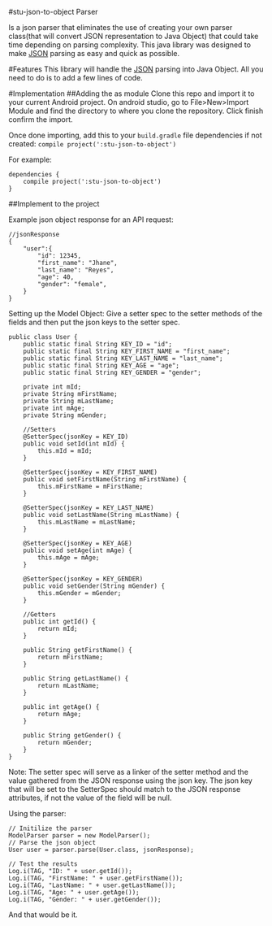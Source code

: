 #stu-json-to-object Parser

Is a json parser that eliminates the use of creating your own parser class(that will convert JSON representation to Java Object)
that could take time depending on parsing complexity. This java library was designed to make [JSON](http://www.json.org/)
parsing as easy and quick as possible.

#Features
This library will handle the [JSON](http://www.json.org/) parsing into Java Object. All you need to do is to add a few lines of code.

#Implementation
##Adding the as module
Clone this repo and import it to your current Android project. On android studio, go to File>New>Import Module and find the directory
to where you clone the repository. Click finish confirm the import.

Once done importing, add this to your `build.gradle` file dependencies if not created:
`compile project(':stu-json-to-object')`

For example:
```
dependencies {
    compile project(':stu-json-to-object')
}
```

##Implement to the project

Example json object response for an API request:
```
//jsonResponse
{
    "user":{
        "id": 12345,
        "first_name": "Jhane",
        "last_name": "Reyes",
        "age": 40,
        "gender": "female",
    }
}
```

Setting up the Model Object:
Give a setter spec to the setter methods of the fields and then put the json keys to the setter spec.
```
public class User {
    public static final String KEY_ID = "id";
    public static final String KEY_FIRST_NAME = "first_name";
    public static final String KEY_LAST_NAME = "last_name";
    public static final String KEY_AGE = "age";
    public static final String KEY_GENDER = "gender";

    private int mId;
    private String mFirstName;
    private String mLastName;
    private int mAge;
    private String mGender;

    //Setters
    @SetterSpec(jsonKey = KEY_ID)
    public void setId(int mId) {
        this.mId = mId;
    }

    @SetterSpec(jsonKey = KEY_FIRST_NAME)
    public void setFirstName(String mFirstName) {
        this.mFirstName = mFirstName;
    }

    @SetterSpec(jsonKey = KEY_LAST_NAME)
    public void setLastName(String mLastName) {
        this.mLastName = mLastName;
    }

    @SetterSpec(jsonKey = KEY_AGE)
    public void setAge(int mAge) {
        this.mAge = mAge;
    }

    @SetterSpec(jsonKey = KEY_GENDER)
    public void setGender(String mGender) {
        this.mGender = mGender;
    }

    //Getters
    public int getId() {
        return mId;
    }

    public String getFirstName() {
        return mFirstName;
    }

    public String getLastName() {
        return mLastName;
    }

    public int getAge() {
        return mAge;
    }

    public String getGender() {
        return mGender;
    }
}
```
Note: The setter spec will serve as a linker of the setter method and the value gathered from the JSON response using the json key.
The json key that will be set to the SetterSpec should match to the JSON response attributes, if not the value of the field will be null.

Using the parser:
```
// Initilize the parser
ModelParser parser = new ModelParser();
// Parse the json object
User user = parser.parse(User.class, jsonResponse);

// Test the results
Log.i(TAG, "ID: " + user.getId());
Log.i(TAG, "FirstName: " + user.getFirstName());
Log.i(TAG, "LastName: " + user.getLastName());
Log.i(TAG, "Age: " + user.getAge());
Log.i(TAG, "Gender: " + user.getGender());
```

And that would be it.